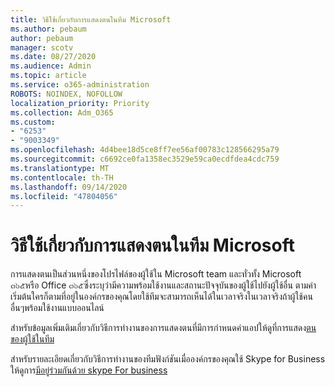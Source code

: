 ```yaml
---
title: วิธีใช้เกี่ยวกับการแสดงตนในทีม Microsoft
ms.author: pebaum
author: pebaum
manager: scotv
ms.date: 08/27/2020
ms.audience: Admin
ms.topic: article
ms.service: o365-administration
ROBOTS: NOINDEX, NOFOLLOW
localization_priority: Priority
ms.collection: Adm_O365
ms.custom:
- "6253"
- "9003349"
ms.openlocfilehash: 4d4bee18d5ce8ff7ee56af00783c128566295a79
ms.sourcegitcommit: c6692ce0fa1358ec3529e59ca0ecdfdea4cdc759
ms.translationtype: MT
ms.contentlocale: th-TH
ms.lasthandoff: 09/14/2020
ms.locfileid: "47804056"
---
```

# <a name="help-with-presence-in-microsoft-teams"></a>วิธีใช้เกี่ยวกับการแสดงตนในทีม Microsoft

การแสดงตนเป็นส่วนหนึ่งของโปรไฟล์ของผู้ใช้ใน Microsoft team และทั่วทั้ง Microsoft ๓๖๕หรือ Office ๓๖๕ซึ่งระบุว่ามีความพร้อมใช้งานและสถานะปัจจุบันของผู้ใช้ไปยังผู้ใช้อื่น ตามค่าเริ่มต้นใครก็ตามที่อยู่ในองค์กรของคุณโดยใช้ทีมจะสามารถเห็นได้ในเวลาจริงในเวลาจริงถ้าผู้ใช้คนอื่นๆพร้อมใช้งานแบบออนไลน์

สำหรับข้อมูลเพิ่มเติมเกี่ยวกับวิธีการทำงานของการแสดงตนที่มีการกำหนดค่าแอปให้ดูที่การแสดง[ตนของผู้ใช้ในทีม](https://docs.microsoft.com/microsoftteams/presence-admins)

สำหรับรายละเอียดเกี่ยวกับวิธีการทำงานของทีมฟังก์ชันเมื่อองค์กรของคุณใช้ Skype for Business ให้ดูการ[มีอยู่ร่วมกันด้วย skype For business](https://docs.microsoft.com/microsoftteams/coexistence-chat-calls-presence#presence)
